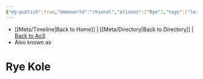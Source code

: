 ```yaml
---
{"dg-publish":true,"homeworld":"rhinnal","aliases":["Rye"],"tags":["lord","character"],"permalink":"/characters/rye-kole/","dgPassFrontmatter":true}
---
```


- [[Meta/Timeline\|Back to Home]] | [[Meta/Directory\|Back to Directory]] | [Back to Ao3](https://archiveofourown.org/works/19334440/chapters/45992584)
- Also known as 

# Rye Kole
